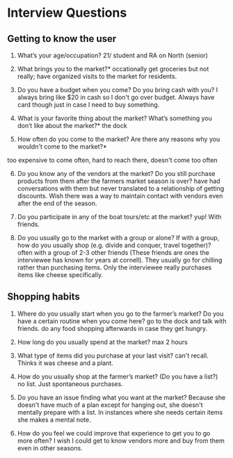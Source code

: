 # Interview Questions

## Getting to know the user

1. What’s your age/occupation?
21/ student and RA on North (senior)

2. What brings you to the market?*
occationally get groceries but not really; have organized visits to the market for residents.

3. Do you have a budget when you come? Do you bring cash with you? 
I always bring like $20 in cash so I don't go over budget.  Always have card though just in case I need to buy something.

4. What is your favorite thing about the market? What’s something you don’t like about the market?*
the dock

5. How often do you come to the market? Are there any reasons why you wouldn't come to the market?*

too expensive to come often, hard to reach there, doesn't come too often

6. Do you know any of the vendors at the market? Do you still purchase products from them after the farmers market season is over?
have had conversations with them but never translated to a relationship of getting discounts.  Wish there was a way to maintain contact with vendors even after the end of the season.

7. Do you participate in any of the boat tours/etc at the market? 
yup!  With friends.

8. Do you usually go to the market with a group or alone? If with a group, how do you usually shop (e.g. divide and conquer, travel together)?
often with a group of 2-3 other friends (These friends are ones the interviewee has known for years at cornell).  They usually go for chilling rather than purchasing items.  Only the interviewee really purchases items like cheese specifically.

## Shopping habits 

1. Where do you usually start when you go to the farmer’s market? Do you have a certain routine when you come here? 
go to the dock and talk with friends.  do any food shopping afterwards in case they get hungry. 

2. How long do you usually spend at the market? 
max 2 hours

3. What type of items did you purchase at your last visit?
can't recall.  Thinks it was cheese and a plant.

4. How do you usually shop at the farmer’s market? (Do you have a list?)
no list.  Just spontaneous purchases.

5. Do you have an issue finding what you want at the market? 
Because she doesn't have much of a plan except for hanging out, she doesn't mentally prepare with a list.  In instances where she needs certain items she makes a mental note.

6. How do you feel we could improve that experience to get you to go more often?
I wish I could get to know vendors more and buy from them even in other seasons.
